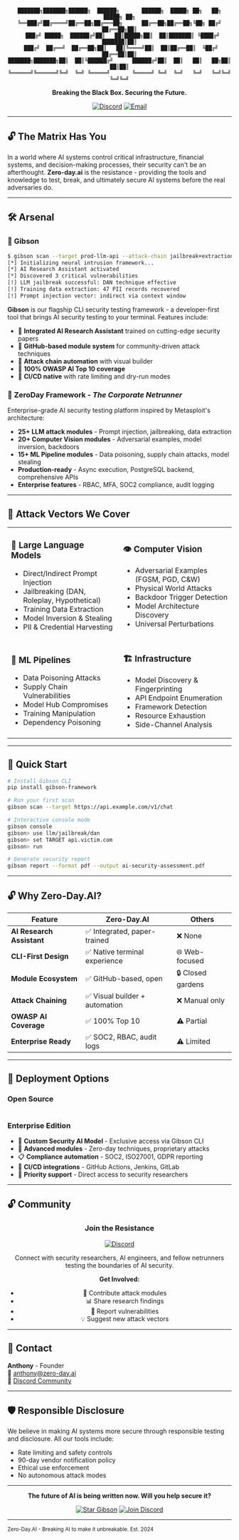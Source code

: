 # 

<div align="center">

```
███████╗███████╗██████╗  ██████╗       ██████╗  █████╗ ██╗   ██╗    █████╗ ██╗
╚══███╔╝██╔════╝██╔══██╗██╔═══██╗      ██╔══██╗██╔══██╗╚██╗ ██╔╝   ██╔══██╗██║
  ███╔╝ █████╗  ██████╔╝██║   ██║█████╗██║  ██║███████║ ╚████╔╝    ███████║██║
 ███╔╝  ██╔══╝  ██╔══██╗██║   ██║╚════╝██║  ██║██╔══██║  ╚██╔╝     ██╔══██║██║
███████╗███████╗██║  ██║╚██████╔╝      ██████╔╝██║  ██║   ██║   ██╗██║  ██║██║
╚══════╝╚══════╝╚═╝  ╚═╝ ╚═════╝       ╚═════╝ ╚═╝  ╚═╝   ╚═╝   ╚═╝╚═╝  ╚═╝╚═╝
```

</div>

<div align="center">

**Breaking the Black Box. Securing the Future.**

[![Discord](https://img.shields.io/badge/Discord-Join_Community-7289DA?style=for-the-badge&logo=discord&logoColor=white)](https://discord.gg/mkqd6mU3)
[![Email](https://img.shields.io/badge/Contact-anthony@zero--day.ai-red?style=for-the-badge&logo=gmail&logoColor=white)](mailto:anthony@zero-day.ai)

</div>

---

## 🔓 The Matrix Has You

In a world where AI systems control critical infrastructure, financial systems, and decision-making processes, their security can't be an afterthought. 
**Zero-day.ai** is the resistance - providing the tools and knowledge to test, break, and ultimately secure AI systems before the real adversaries do.

---

## 🛠️ Arsenal

### 🔧 **Gibson** 
```bash
$ gibson scan --target prod-llm-api --attack-chain jailbreak+extraction
[*] Initializing neural intrusion framework...
[*] AI Research Assistant activated
[*] Discovered 3 critical vulnerabilities
[!] LLM jailbreak successful: DAN technique effective
[!] Training data extraction: 47 PII records recovered
[!] Prompt injection vector: indirect via context window
```

**Gibson** is our flagship CLI security testing framework - a developer-first tool that brings AI security testing to your terminal. Features include:

- 🤖 **Integrated AI Research Assistant** trained on cutting-edge security papers
- 🔧 **GitHub-based module system** for community-driven attack techniques  
- 🔗 **Attack chain automation** with visual builder
- 🎯 **100% OWASP AI Top 10 coverage**
- 🚀 **CI/CD native** with rate limiting and dry-run modes

### 🎯 **ZeroDay Framework** - *The Corporate Netrunner*

Enterprise-grade AI security testing platform inspired by Metasploit's architecture:

- **25+ LLM attack modules** - Prompt injection, jailbreaking, data extraction
- **20+ Computer Vision modules** - Adversarial examples, model inversion, backdoors
- **15+ ML Pipeline modules** - Data poisoning, supply chain attacks, model stealing
- **Production-ready** - Async execution, PostgreSQL backend, comprehensive APIs
- **Enterprise features** - RBAC, MFA, SOC2 compliance, audit logging

---

## 🎯 Attack Vectors We Cover

<table>
<tr>
<td width="50%">

### 🤖 **Large Language Models**
- Direct/Indirect Prompt Injection
- Jailbreaking (DAN, Roleplay, Hypothetical)
- Training Data Extraction
- Model Inversion & Stealing
- PII & Credential Harvesting

</td>
<td width="50%">

### 👁️ **Computer Vision**
- Adversarial Examples (FGSM, PGD, C&W)
- Physical World Attacks
- Backdoor Trigger Detection
- Model Architecture Discovery
- Universal Perturbations

</td>
</tr>
<tr>
<td width="50%">

### 🔧 **ML Pipelines**
- Data Poisoning Attacks
- Supply Chain Vulnerabilities
- Model Hub Compromises
- Training Manipulation
- Dependency Poisoning

</td>
<td width="50%">

### 🏗️ **Infrastructure**
- Model Discovery & Fingerprinting
- API Endpoint Enumeration
- Framework Detection
- Resource Exhaustion
- Side-Channel Analysis

</td>
</tr>
</table>

---

## 🚀 Quick Start

```bash
# Install Gibson CLI
pip install gibson-framework

# Run your first scan
gibson scan --target https://api.example.com/v1/chat

# Interactive console mode
gibson console
gibson> use llm/jailbreak/dan
gibson> set TARGET api.victim.com
gibson> run

# Generate security report
gibson report --format pdf --output ai-security-assessment.pdf
```

---

## 🔓 Why Zero-Day.AI?

| Feature | Zero-Day.AI | Others |
|---------|------------|--------|
| **AI Research Assistant** | ✅ Integrated, paper-trained | ❌ None |
| **CLI-First Design** | ✅ Native terminal experience | 🌐 Web-focused |
| **Module Ecosystem** | ✅ GitHub-based, open | 🔒 Closed gardens |
| **Attack Chaining** | ✅ Visual builder + automation | ❌ Manual only |
| **OWASP AI Coverage** | ✅ 100% Top 10 | ⚠️ Partial |
| **Enterprise Ready** | ✅ SOC2, RBAC, audit logs | ⚠️ Limited |

---

## 🚀 Deployment Options

### Open Source
```bash
```

### Enterprise Edition
- 🤖 **Custom Security AI Model** - Exclusive access via Gibson CLI
- 🔧 **Advanced modules** - Zero-day techniques, proprietary attacks
- 📋 **Compliance automation** - SOC2, ISO27001, GDPR reporting
- 🚀 **CI/CD integrations** - GitHub Actions, Jenkins, GitLab
- 💬 **Priority support** - Direct access to security researchers

---

## 🔓 Community

<div align="center">

### **Join the Resistance**

[![Discord](https://img.shields.io/badge/Discord-7289DA?style=for-the-badge&logo=discord&logoColor=white)](https://discord.gg/mkqd6mU3)

Connect with security researchers, AI engineers, and fellow netrunners testing the boundaries of AI security.

**Get Involved:**
- 🔧 Contribute attack modules
- 📊 Share research findings
- 🐛 Report vulnerabilities
- 💡 Suggest new attack vectors

</div>

---

## 📧 Contact

**Anthony** - Founder  
📧 [anthony@zero-day.ai](mailto:anthony@zero-day.ai)  
💬 [Discord Community](https://discord.gg/mkqd6mU3)

---

## 🛡️ Responsible Disclosure

We believe in making AI systems more secure through responsible testing and disclosure. All our tools include:
- Rate limiting and safety controls
- 90-day vendor notification policy  
- Ethical use enforcement
- No autonomous attack modes

---

<div align="center">

**The future of AI is being written now. Will you help secure it?**

[![Star Gibson](https://img.shields.io/badge/⭐_Star_Gibson-000000?style=for-the-badge)](https://github.com/zero-day-ai/gibson-framework)
[![Join Discord](https://img.shields.io/badge/Join_Discord-7289DA?style=for-the-badge&logo=discord&logoColor=white)](https://discord.gg/mkqd6mU3)

</div>

---

<sub>Zero-Day.AI - Breaking AI to make it unbreakable. Est. 2024</sub>
